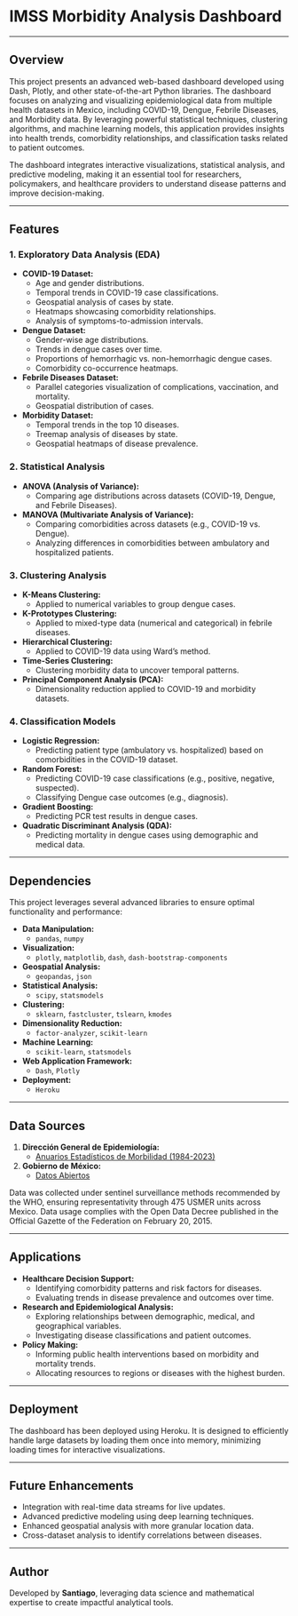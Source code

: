 
# IMSS Morbidity Analysis Dashboard

---

## Overview

This project presents an advanced web-based dashboard developed using Dash, Plotly, and other state-of-the-art Python libraries. The dashboard focuses on analyzing and visualizing epidemiological data from multiple health datasets in Mexico, including COVID-19, Dengue, Febrile Diseases, and Morbidity data. By leveraging powerful statistical techniques, clustering algorithms, and machine learning models, this application provides insights into health trends, comorbidity relationships, and classification tasks related to patient outcomes.

The dashboard integrates interactive visualizations, statistical analysis, and predictive modeling, making it an essential tool for researchers, policymakers, and healthcare providers to understand disease patterns and improve decision-making.

---

## Features

### 1. **Exploratory Data Analysis (EDA)**

- **COVID-19 Dataset:**
    - Age and gender distributions.
    - Temporal trends in COVID-19 case classifications.
    - Geospatial analysis of cases by state.
    - Heatmaps showcasing comorbidity relationships.
    - Analysis of symptoms-to-admission intervals.
- **Dengue Dataset:**
    - Gender-wise age distributions.
    - Trends in dengue cases over time.
    - Proportions of hemorrhagic vs. non-hemorrhagic dengue cases.
    - Comorbidity co-occurrence heatmaps.
- **Febrile Diseases Dataset:**
    - Parallel categories visualization of complications, vaccination, and mortality.
    - Geospatial distribution of cases.
- **Morbidity Dataset:**
    - Temporal trends in the top 10 diseases.
    - Treemap analysis of diseases by state.
    - Geospatial heatmaps of disease prevalence.

### 2. **Statistical Analysis**

- **ANOVA (Analysis of Variance):**
    - Comparing age distributions across datasets (COVID-19, Dengue, and Febrile Diseases).
- **MANOVA (Multivariate Analysis of Variance):**
    - Comparing comorbidities across datasets (e.g., COVID-19 vs. Dengue).
    - Analyzing differences in comorbidities between ambulatory and hospitalized patients.

### 3. **Clustering Analysis**

- **K-Means Clustering:**
    - Applied to numerical variables to group dengue cases.
- **K-Prototypes Clustering:**
    - Applied to mixed-type data (numerical and categorical) in febrile diseases.
- **Hierarchical Clustering:**
    - Applied to COVID-19 data using Ward’s method.
- **Time-Series Clustering:**
    - Clustering morbidity data to uncover temporal patterns.
- **Principal Component Analysis (PCA):**
    - Dimensionality reduction applied to COVID-19 and morbidity datasets.

### 4. **Classification Models**

- **Logistic Regression:**
    - Predicting patient type (ambulatory vs. hospitalized) based on comorbidities in the COVID-19 dataset.
- **Random Forest:**
    - Predicting COVID-19 case classifications (e.g., positive, negative, suspected).
    - Classifying Dengue case outcomes (e.g., diagnosis).
- **Gradient Boosting:**
    - Predicting PCR test results in dengue cases.
- **Quadratic Discriminant Analysis (QDA):**
    - Predicting mortality in dengue cases using demographic and medical data.

---

## Dependencies

This project leverages several advanced libraries to ensure optimal functionality and performance:

- **Data Manipulation:**
  - `pandas`, `numpy`
- **Visualization:**
  - `plotly`, `matplotlib`, `dash`, `dash-bootstrap-components`
- **Geospatial Analysis:**
  - `geopandas`, `json`
- **Statistical Analysis:**
  - `scipy`, `statsmodels`
- **Clustering:**
  - `sklearn`, `fastcluster`, `tslearn`, `kmodes`
- **Dimensionality Reduction:**
  - `factor-analyzer`, `scikit-learn`
- **Machine Learning:**
  - `scikit-learn`, `statsmodels`
- **Web Application Framework:**
  - `Dash`, `Plotly`
- **Deployment:**
  - `Heroku`

---

## Data Sources

1. **Dirección General de Epidemiología:**
   - [Anuarios Estadísticos de Morbilidad (1984-2023)](https://epidemiologia.salud.gob.mx/anuario/html/morbilidad_grupo.html)
2. **Gobierno de México:**
   - [Datos Abiertos](https://www.gob.mx/salud/documentos/datos-abiertos-152127)

Data was collected under sentinel surveillance methods recommended by the WHO, ensuring representativity through 475 USMER units across Mexico. Data usage complies with the Open Data Decree published in the Official Gazette of the Federation on February 20, 2015.

---

## Applications

- **Healthcare Decision Support:**
  - Identifying comorbidity patterns and risk factors for diseases.
  - Evaluating trends in disease prevalence and outcomes over time.
- **Research and Epidemiological Analysis:**
  - Exploring relationships between demographic, medical, and geographical variables.
  - Investigating disease classifications and patient outcomes.
- **Policy Making:**
  - Informing public health interventions based on morbidity and mortality trends.
  - Allocating resources to regions or diseases with the highest burden.

---

## Deployment

The dashboard has been deployed using Heroku. It is designed to efficiently handle large datasets by loading them once into memory, minimizing loading times for interactive visualizations.

---

## Future Enhancements

- Integration with real-time data streams for live updates.
- Advanced predictive modeling using deep learning techniques.
- Enhanced geospatial analysis with more granular location data.
- Cross-dataset analysis to identify correlations between diseases.

---

## Author

Developed by **Santiago**, leveraging data science and mathematical expertise to create impactful analytical tools.
